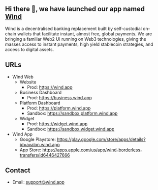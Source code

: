 ## Hi there 👋, we have launched our app named [Wind](https://wind.app)

Wind is a decentralised banking replacement built by self-custodial on-chain wallets that facilitate instant, almost free, global payments. We are bringing a familiar Web2 UI running on Web3 technologies, giving the masses access to instant payments, high yield stablecoin strategies, and access to digital assets.

## URLs

- Wind Web
  - Website
    - Prod: <https://wind.app>
  - Business Dashboard
    - Prod: <https://business.wind.app>
  - Platform Dashboard
    - Prod: <https://platform.wind.app>
    - Sandbox: <https://sandbox.platform.wind.app>
  - Widget
    - Prod: <https://widget.wind.app>
    - Sandbox: <https://sandbox.widget.wind.app>
- Wind App
  - Google Playstore: <https://play.google.com/store/apps/details?id=avalon.wind.app>
  - App Store: <https://apps.apple.com/us/app/wind-borderless-transfers/id6446427666>

<!-- ## Metrics

<p align="center">
  <img src="https://github.com/0xavalon/.github/blob/main/profile/metrics.svg" alt="metrics" />
</p> -->

## Contact

- Email: <support@wind.app>

